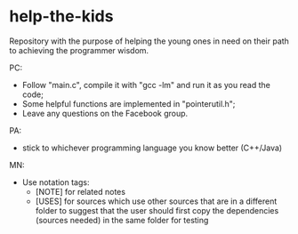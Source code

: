 # help-the-kids

Repository with the purpose of helping the young ones in need on their path to achieving the programmer wisdom.

PC:
- Follow "main.c", compile it with "gcc -lm" and run it as you read the code;
- Some helpful functions are implemented in "pointerutil.h";
- Leave any questions on the Facebook group.

PA:
- stick to whichever programming language you know better (C++/Java)

MN:
- Use notation tags:
	- [NOTE] for related notes
	- [USES] for sources which use other sources that are in a different folder to suggest that the user should first copy the dependencies (sources needed) in the same folder for testing 
